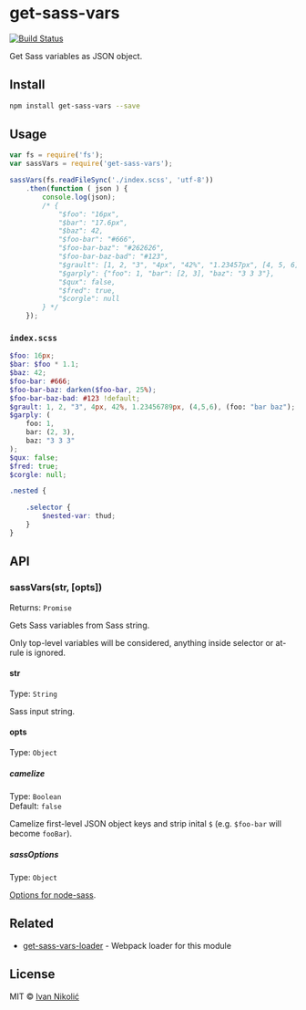 # get-sass-vars

[![Build Status][ci-img]][ci]

Get Sass variables as JSON object.

## Install

```sh
npm install get-sass-vars --save
```

## Usage

```js
var fs = require('fs');
var sassVars = require('get-sass-vars');

sassVars(fs.readFileSync('./index.scss', 'utf-8'))
	.then(function ( json ) {
		console.log(json);
		/* {
			"$foo": "16px",
			"$bar": "17.6px",
			"$baz": 42,
			"$foo-bar": "#666",
			"$foo-bar-baz": "#262626",
			"$foo-bar-baz-bad": "#123",
			"$grault": [1, 2, "3", "4px", "42%", "1.23457px", [4, 5, 6], {"foo": "bar baz"}],
			"$garply": {"foo": 1, "bar": [2, 3], "baz": "3 3 3"},
			"$qux": false,
			"$fred": true,
			"$corgle": null
		} */
	});
```

### `index.scss`

```scss
$foo: 16px;
$bar: $foo * 1.1;
$baz: 42;
$foo-bar: #666;
$foo-bar-baz: darken($foo-bar, 25%);
$foo-bar-baz-bad: #123 !default;
$grault: 1, 2, "3", 4px, 42%, 1.23456789px, (4,5,6), (foo: "bar baz");
$garply: (
	foo: 1,
	bar: (2, 3),
	baz: "3 3 3"
);
$qux: false;
$fred: true;
$corgle: null;

.nested {

	.selector {
		$nested-var: thud;
	}
}
```

## API

### sassVars(str, [opts])

Returns: `Promise`

Gets Sass variables from Sass string.

Only top-level variables will be considered, anything inside selector or at-rule is ignored.

#### str

Type: `String`

Sass input string.

#### opts

Type: `Object`

##### camelize

Type: `Boolean`  
Default: `false`

Camelize first-level JSON object keys and strip inital `$` (e.g. `$foo-bar` will become `fooBar`).

##### sassOptions

Type: `Object`

[Options for node-sass][node-sass-options].

## Related

* [get-sass-vars-loader][get-sass-vars-loader] - Webpack loader for this module

## License

MIT © [Ivan Nikolić](http://ivannikolic.com)

[ci]: https://travis-ci.org/niksy/get-sass-vars
[ci-img]: https://img.shields.io/travis/niksy/get-sass-vars.svg
[node-sass-options]: https://github.com/sass/node-sass#options
[get-sass-vars-loader]: https://github.com/brianvoe/get-sass-vars-loader
